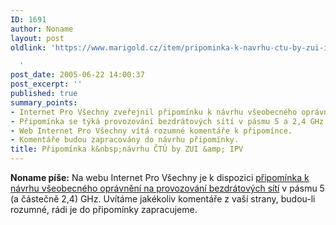 ```yaml
---
ID: 1691
author: Noname
layout: post
oldlink: 'https://www.marigold.cz/item/pripominka-k-navrhu-ctu-by-zui-ipv

  '
post_date: 2005-06-22 14:00:37
post_excerpt: ''
published: true
summary_points:
- Internet Pro Všechny zveřejnil připomínku k návrhu všeobecného oprávnění.
- Připomínka se týká provozování bezdrátových sítí v pásmu 5 a 2,4 GHz.
- Web Internet Pro Všechny vítá rozumné komentáře k připomínce.
- Komentáře budou zapracovány do návrhu připomínky.
title: Připomínka k&nbsp;návrhu ČTÚ by ZUI &amp; IPV
---
```


<p><strong>Noname píše:</strong> Na webu Internet Pro Všechny je k dispozici <a href="http://www.internetprovsechny.cz/blesk.php?cbl=206">připomínka k návrhu všeobecného oprávnění na provozování bezdrátových sítí</a> v pásmu 5 (a částečně 2,4) GHz. Uvítáme jakékoliv komentáře z vaší strany, budou-li rozumné, rádi je do připomínky zapracujeme.
</p>